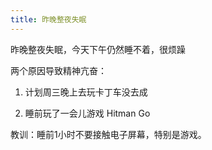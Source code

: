 ```yaml
---
title: 昨晚整夜失眠
---
```

昨晚整夜失眠，今天下午仍然睡不着，很烦躁

两个原因导致精神亢奋：

1. 计划周三晚上去玩卡丁车没去成

2. 睡前玩了一会儿游戏 Hitman Go

教训：睡前1小时不要接触电子屏幕，特别是游戏。
